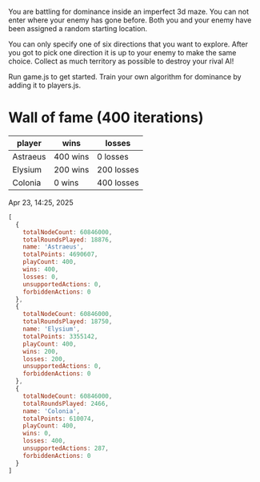 You are battling for dominance inside an imperfect 3d maze.
You can not enter where your enemy has gone before. 
Both you and your enemy have been assigned a random starting location.

You can only specify one of six directions that you want to explore.
After you got to pick one direction it is up to your enemy to make the same choice.
Collect as much territory as possible to destroy your rival AI!

Run game.js to get started. Train your own algorithm for dominance by adding it to players.js.

# Wall of fame (400 iterations)
player   | wins     | losses     |
---------|----------|------------|
Astraeus | 400 wins | 0 losses   |
Elysium  | 200 wins | 200 losses |
Colonia  | 0 wins   | 400 losses |

Apr 23, 14:25, 2025
```javascript
[
  {
    totalNodeCount: 60846000,
    totalRoundsPlayed: 18876,
    name: 'Astraeus',
    totalPoints: 4690607,
    playCount: 400,
    wins: 400,
    losses: 0,
    unsupportedActions: 0,
    forbiddenActions: 0
  },
  {
    totalNodeCount: 60846000,
    totalRoundsPlayed: 18750,
    name: 'Elysium',
    totalPoints: 3355142,
    playCount: 400,
    wins: 200,
    losses: 200,
    unsupportedActions: 0,
    forbiddenActions: 0
  },
  {
    totalNodeCount: 60846000,
    totalRoundsPlayed: 2466,
    name: 'Colonia',
    totalPoints: 610074,
    playCount: 400,
    wins: 0,
    losses: 400,
    unsupportedActions: 287,
    forbiddenActions: 0
  }
]
```